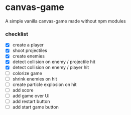 # canvas-game

A simple vanilla canvas-game made without npm modules

### checklist

- [x] create a player
- [x] shoot projectiles
- [x] create enemies
- [x] detect collision on enemy / projectile hit
- [x] detect collision on enemy / player hit
- [ ] colorize game
- [ ] shrink enemies on hit
- [ ] create particle explosion on hit
- [ ] add score
- [ ] add game over UI
- [ ] add restart button
- [ ] add start game button
